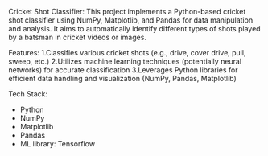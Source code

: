 Cricket Shot Classifier:
This project implements a Python-based cricket shot classifier using NumPy, Matplotlib, and Pandas for data manipulation and analysis. It aims to automatically identify different types of shots played by a batsman in cricket videos or images.

Features:
1.Classifies various cricket shots (e.g., drive, cover drive, pull, sweep, etc.)
2.Utilizes machine learning techniques (potentially neural networks) for accurate classification
3.Leverages Python libraries for efficient data handling and visualization (NumPy, Pandas, Matplotlib)

Tech Stack:
* Python
* NumPy
* Matplotlib
* Pandas
* ML library: Tensorflow
